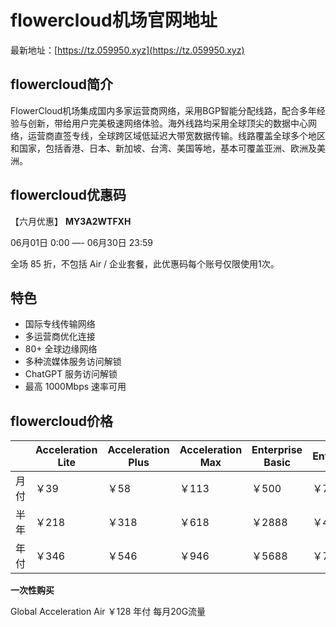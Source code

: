 # flowercloud机场官网地址

最新地址：[https://tz.059950.xyz](https://tz.059950.xyz)

## flowercloud简介

FlowerCloud机场集成国内多家运营商网络，采用BGP智能分配线路，配合多年经验与创新，带给用户完美极速网络体验。海外线路均采用全球顶尖的数据中心网络，运营商直签专线，全球跨区域低延迟大带宽数据传输。线路覆盖全球多个地区和国家，包括香港、日本、新加坡、台湾、美国等地，基本可覆盖亚洲、欧洲及美洲。

## flowercloud优惠码

【六月优惠】 **MY3A2WTFXH**   

06月01日 0:00 —- 06月30日 23:59

全场 85 折，不包括 Air / 企业套餐，此优惠码每个账号仅限使用1次。


## 特色

* 国际专线传输网络
* 多运营商优化连接
* 80+ 全球边缘网络
* 多种流媒体服务访问解锁
* ChatGPT 服务访问解锁
* 最高 1000Mbps 速率可用

## flowercloud价格

||Acceleration Lite|Acceleration Plus|Acceleration Max|Enterprise Basic|Enterprise|
|----|----|----|----|----|----|
|月付|￥39|￥58|￥113|￥500|￥780|
|半年|￥218|￥318|￥618|￥2888|￥4000|
|年付|￥346|￥546|￥946|￥5688|￥7688|

**一次性购买**

Global Acceleration Air ￥128 年付 每月20G流量
